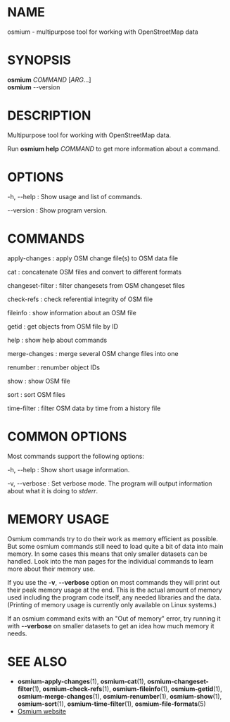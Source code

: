 
# NAME
osmium - multipurpose tool for working with OpenStreetMap data


# SYNOPSIS

**osmium** *COMMAND* \[*ARG*...\]\
**osmium** --version


# DESCRIPTION

Multipurpose tool for working with OpenStreetMap data.

Run **osmium help** *COMMAND* to get more information about a command.


# OPTIONS

-h, --help
:   Show usage and list of commands.

--version
:   Show program version.


# COMMANDS

apply-changes
:   apply OSM change file(s) to OSM data file

cat
:   concatenate OSM files and convert to different formats

changeset-filter
:   filter changesets from OSM changeset files

check-refs
:   check referential integrity of OSM file

fileinfo
:   show information about an OSM file

getid
:   get objects from OSM file by ID

help
:   show help about commands

merge-changes
:   merge several OSM change files into one

renumber
:   renumber object IDs

show
:   show OSM file

sort
:   sort OSM files

time-filter
:   filter OSM data by time from a history file


# COMMON OPTIONS

Most commands support the following options:

-h, --help
:   Show short usage information.

-v, --verbose
:   Set verbose mode. The program will output information about what it is
    doing to *stderr*.


# MEMORY USAGE

Osmium commands try to do their work as memory efficient as possible. But some
osmium commands still need to load quite a bit of data into main memory. In
some cases this means that only smaller datasets can be handled. Look into the
man pages for the individual commands to learn more about their memory use.

If you use the **-v**, **--verbose** option on most commands they will print
out their peak memory usage at the end. This is the actual amount of memory
used including the program code itself, any needed libraries and the data.
(Printing of memory usage is currently only available on Linux systems.)

If an osmium command exits with an "Out of memory" error, try running it with
**--verbose** on smaller datasets to get an idea how much memory it needs.


# SEE ALSO

* **osmium-apply-changes**(1),
  **osmium-cat**(1),
  **osmium-changeset-filter**(1),
  **osmium-check-refs**(1),
  **osmium-fileinfo**(1),
  **osmium-getid**(1),
  **osmium-merge-changes**(1),
  **osmium-renumber**(1),
  **osmium-show**(1),
  **osmium-sort**(1),
  **osmium-time-filter**(1),
  **osmium-file-formats**(5)
* [Osmium website](http://osmcode.org/osmium)

